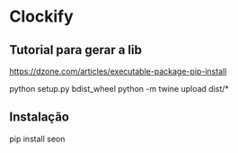 # Clockify

## Tutorial para gerar a lib

https://dzone.com/articles/executable-package-pip-install

python setup.py bdist_wheel
python -m twine upload dist/*


## Instalação
pip install seon

